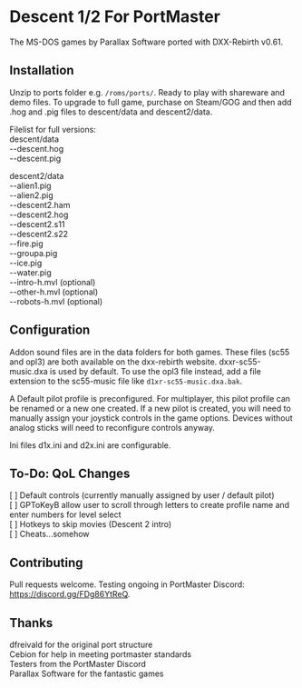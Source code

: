 # Descent 1/2 For PortMaster
The MS-DOS games by Parallax Software ported with DXX-Rebirth v0.61.

## Installation
Unzip to ports folder e.g. ```/roms/ports/```. Ready to play with shareware and demo files. To upgrade to full game, purchase on Steam/GOG and then add .hog and .pig files to descent/data and descent2/data.

Filelist for full versions:  
descent/data  
--descent.hog  
--descent.pig  

descent2/data  
--alien1.pig  
--alien2.pig  
--descent2.ham  
--descent2.hog  
--descent2.s11  
--descent2.s22  
--fire.pig  
--groupa.pig  
--ice.pig  
--water.pig  
--intro-h.mvl (optional)  
--other-h.mvl (optional)  
--robots-h.mvl (optional)  


## Configuration
Addon sound files are in the data folders for both games. These files (sc55 and opl3) are both available on the dxx-rebirth website. dxxr-sc55-music.dxa is used by default. To use the opl3 file instead,
add a file extension to the sc55-music file like ```d1xr-sc55-music.dxa.bak```.

A Default pilot profile is preconfigured. For multiplayer, this pilot profile can be renamed or a new one created. If a new pilot is created, you will need to manually assign your joystick controls in the game options. Devices without analog sticks will need to reconfigure controls anyway.

Ini files d1x.ini and d2x.ini are configurable.

## To-Do: QoL Changes
[ ] Default controls (currently manually assigned by user / default pilot)  
[ ] GPToKeyB allow user to scroll through letters to create profile name and enter numbers for level select  
[ ] Hotkeys to skip movies (Descent 2 intro)  
[ ] Cheats...somehow  

## Contributing
Pull requests welcome. Testing ongoing in PortMaster Discord: https://discord.gg/FDg86YtReQ.

## Thanks
dfreivald for the original port structure  
Cebion for help in meeting portmaster standards  
Testers from the PortMaster Discord  
Parallax Software for the fantastic games  
